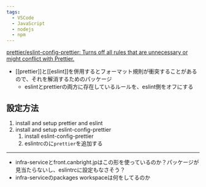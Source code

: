 ```yaml
---
tags:
  - VSCode
  - JavaScript
  - nodejs
  - npm
---
```

[prettier/eslint-config-prettier: Turns off all rules that are unnecessary or might conflict with Prettier.](https://github.com/prettier/eslint-config-prettier#installation)

- [[prettier]]と[[eslint]]を併用するとフォーマット規則が衝突することがあるので、それを解消するためのパッケージ
	- eslintとprettierの両方に存在しているルールを、eslint側をオフにする


## 設定方法
1. install and setup prettier and eslint
2. install and setup eslint-config-prettier
	1. install eslint-config-prettier
	2. eslintrcのに`prettier`を追加する


---
- infra-serviceとfront.canbright.jpはこの形を使っているのか？パッケージが見当たらないし、eslintrcに設定もなさそう？
- infra-serviceのpackages workspaceは何をしてるのか
